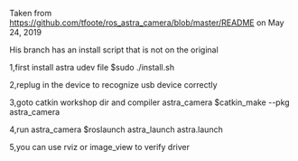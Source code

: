 Taken from https://github.com/tfoote/ros_astra_camera/blob/master/README
on May 24, 2019

His branch has an install script that is not on the original

1,first install astra udev file
$sudo ./install.sh

2,replug in the device  to recognize usb device correctly
 
3,goto catkin workshop dir and compiler astra_camera
$catkin_make --pkg astra_camera

4,run astra_camera
$roslaunch astra_launch astra.launch

5,you can use rviz or image_view to verify driver
